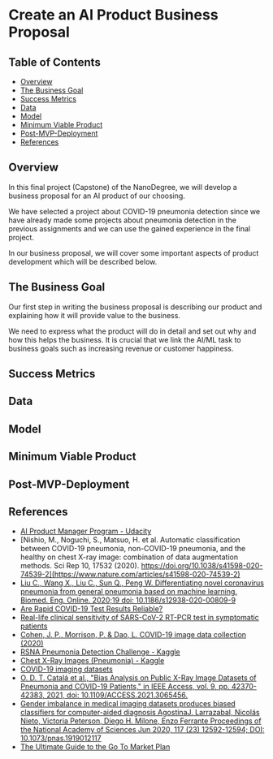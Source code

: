 #  Create an AI Product Business Proposal

## Table of Contents 

- [Overview](#overview)
- [The Business Goal](#goal)
- [Success Metrics](#metrics)
- [Data](#data)
- [Model](#model)
- [Minimum Viable Product](#mvp)
- [Post-MVP-Deployment](#deploy)
- [References](#references)

## Overview  <a name="overview"/>

In this final project (Capstone) of the NanoDegree, we will develop a business proposal for an AI product of our choosing.

We have selected a project about COVID-19 pneumonia detection since we have already made some projects about pneumonia detection in the previous assignments and we can use the gained experience in the final project.

In our business proposal, we will cover some important aspects of product development which will be described below.

## The Business Goal    <a name="goal"/>

Our first step in writing the business proposal is describing our product and explaining how it will provide value to the business.

We need to express what the product will do in detail and set out why and how this helps the business. It is crucial that we link the AI/ML task to business goals such as increasing revenue or customer happiness.

## Success Metrics  <a name="metrics"/>

## Data    <a name="data"/>

## Model   <a name="model"/>

## Minimum Viable Product <a name="mvp"/>

## Post-MVP-Deployment <a name="deploy"/>

## References <a name="references"/>

- [AI Product Manager Program - Udacity](https://www.udacity.com/course/ai-product-manager-nanodegree--nd088)
- [Nishio, M., Noguchi, S., Matsuo, H. et al. Automatic classification between COVID-19 pneumonia, non-COVID-19 pneumonia, and the healthy on chest X-ray image: combination of data augmentation methods. Sci Rep 10, 17532 (2020). https://doi.org/10.1038/s41598-020-74539-2](https://www.nature.com/articles/s41598-020-74539-2)
- [Liu C., Wang X., Liu C., Sun Q., Peng W. Differentiating novel coronavirus pneumonia from general pneumonia based on machine learning. Biomed. Eng. Online. 2020;19 doi: 10.1186/s12938-020-00809-9](https://www.ncbi.nlm.nih.gov/pmc/articles/PMC7436068/)
- [Are Rapid COVID-19 Test Results Reliable?](https://www.healthline.com/health/how-accurate-are-rapid-covid-tests)
- [Real-life clinical sensitivity of SARS-CoV-2 RT-PCR test in symptomatic patients](https://journals.plos.org/plosone/article?id=10.1371/journal.pone.0251661)
- [Cohen, J. P., Morrison, P. & Dao, L. COVID-19 image data collection (2020)](https://github.com/ieee8023/covid-chestxray-dataset)
- [RSNA Pneumonia Detection Challenge - Kaggle](https://www.kaggle.com/c/rsna-pneumonia-detection-challenge)
- [Chest X-Ray Images (Pneumonia) - Kaggle](https://www.kaggle.com/paultimothymooney/chest-xray-pneumonia)
- [COVID-19 imaging datasets](https://www.eibir.org/covid-19-imaging-datasets/)
- [O. D. T. Catalá et al., "Bias Analysis on Public X-Ray Image Datasets of Pneumonia and COVID-19 Patients," in IEEE Access, vol. 9, pp. 42370-42383, 2021, doi: 10.1109/ACCESS.2021.3065456.](https://ieeexplore.ieee.org/document/9374968)
- [Gender imbalance in medical imaging datasets produces biased classifiers for computer-aided diagnosis
AgostinaJ. Larrazabal, Nicolás Nieto, Victoria Peterson, Diego H. Milone, Enzo Ferrante
Proceedings of the National Academy of Sciences Jun 2020, 117 (23) 12592-12594; DOI: 10.1073/pnas.1919012117
](https://www.pnas.org/content/117/23/12592)
- [The Ultimate Guide to the Go To Market Plan](https://medium.com/neemz-growth/go-to-market-g-2-m-plan-9dd9bd08b9ec)